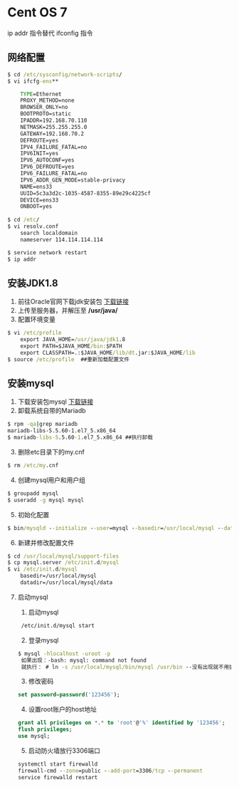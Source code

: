 # Cent OS  7 

ip addr 指令替代 ifconfig 指令



## 网络配置

```cmd
$ cd /etc/sysconfig/network-scripts/
$ vi ifcfg-ens**

	TYPE=Ethernet
    PROXY_METHOD=none
    BROWSER_ONLY=no
    BOOTPROTO=static
    IPADDR=192.168.70.110
    NETMASK=255.255.255.0
    GATEWAY=192.168.70.2
    DEFROUTE=yes
    IPV4_FAILURE_FATAL=no
    IPV6INIT=yes
    IPV6_AUTOCONF=yes
    IPV6_DEFROUTE=yes
    IPV6_FAILURE_FATAL=no
    IPV6_ADDR_GEN_MODE=stable-privacy
    NAME=ens33
    UUID=5c3a3d2c-1035-4587-8355-89e29c4225cf
    DEVICE=ens33
    ONBOOT=yes
   
$ cd /etc/
$ vi resolv.conf
	search localdomain
	nameserver 114.114.114.114

$ service network restart
$ ip addr
```



## 安装JDK1.8

1. 前往Oracle官网下载jdk安装包 [下载链接](https://www.oracle.com/technetwork/java/javase/downloads/jdk8-downloads-2133151.html)
2. 上传至服务器，并解压至  **/usr/java/**
3. 配置环境变量

```cmd
$ vi /etc/profile
	export JAVA_HOME=/usr/java/jdk1.8
    export PATH=$JAVA_HOME/bin:$PATH
    export CLASSPATH=.:$JAVA_HOME/lib/dt.jar:$JAVA_HOME/lib
$ source /etc/profile  ##重新加载配置文件
```



## 安装mysql

1. 下载安装包mysql  [下载链接](https://downloads.mysql.com/archives/community/)
2. 卸载系统自带的Mariadb

```cmd
$ rpm -qa|grep mariadb
mariadb-libs-5.5.60-1.el7_5.x86_64
$ mariadb-libs-5.5.60-1.el7_5.x86_64 ##执行卸载
```

3. 删除etc目录下的my.cnf 

```cmd
$ rm /etc/my.cnf
```

4. 创建mysql用户和用户组

```cmd
$ groupadd mysql
$ useradd -g mysql mysql
```

5. 初始化配置

```cmd
$ bin/mysqld --initialize --user=mysql --basedir=/usr/local/mysql --datadir=/usr/local/mysql/data
```

6. 新建并修改配置文件

```cmd
$ cd /usr/local/mysql/support-files
$ cp mysql.server /etc/init.d/mysql
$ vi /etc/init.d/mysql
	basedir=/usr/local/mysql
	datadir=/usr/local/mysql/data
```

7. 启动mysql

   1. 启动mysql

   ```cmd
    /etc/init.d/mysql start
   ```

   2. 登录mysql

   ```cmd
   $ mysql -hlocalhost -uroot -p
    如果出现：-bash: mysql: command not found
    就执行： # ln -s /usr/local/mysql/bin/mysql /usr/bin --没有出现就不用执行
   ```

   3. 修改密码

   ```sql
   set password=password('123456');
   ```

   4. 设置root账户的host地址

   ```sql
   grant all privileges on *.* to 'root'@'%' identified by '123456';
   flush privileges;
   use mysql;
   ```

   5. 启动防火墙放行3306端口

   ```cmd
   systemctl start firewalld
   firewall-cmd --zone=public --add-port=3306/tcp --permanent
   service firewalld restart
   ```

   